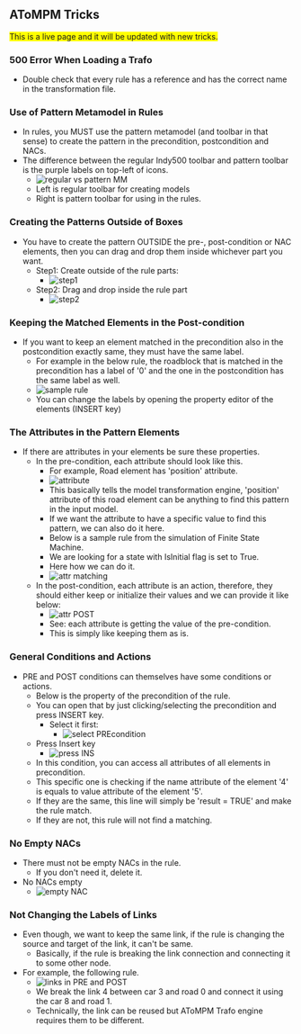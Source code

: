 ## AToMPM Tricks

<span style="background-color: #ffff00;">This is a live page and it will be updated with new tricks.</span>

### 500 Error When Loading a Trafo

*   Double check that every rule has a reference and has the correct name in the transformation file.

### Use of Pattern Metamodel in Rules

*   In rules, you MUST use the pattern metamodel (and toolbar in that sense) to create the pattern in the precondition, postcondition and NACs.
*   The difference between the regular Indy500 toolbar and pattern toolbar is the purple labels on top-left of icons.
    *   ![regular vs pattern MM](images/regular_vs_pattern_MM.png)
    *   Left is regular toolbar for creating models
    *   Right is pattern toolbar for using in the rules.

### Creating the Patterns Outside of Boxes

*   You have to create the pattern OUTSIDE the pre-, post-condition or NAC elements, then you can drag and drop them inside whichever part you want.
    *   Step1: Create outside of the rule parts:
        *   ![step1](images/Step1_-_Create_outside.png)
    *   Step2: Drag and drop inside the rule part
        *   ![step2](images/Step2_-_Drag_and_Drop_inside.png)

### Keeping the Matched Elements in the Post-condition

*   If you want to keep an element matched in the precondition also in the postcondition exactly same, they must have the same label.
    *   For example in the below rule, the roadblock that is matched in the precondition has a label of '0' and the one in the postcondition has the same label as well.
    *   ![sample rule](images/Sample_rule.png)
    *   You can change the labels by opening the property editor of the elements (INSERT key)

### The Attributes in the Pattern Elements

*   If there are attributes in your elements be sure these properties.
    *   In the pre-condition, each attribute should look like this.
        *   For example, Road element has 'position' attribute. 
        *   ![attribute](images/attribute.png)
        *   This basically tells the model transformation engine, 'position' attribute of this road element can be anything to find this pattern in the input model.
        *   If we want the attribute to have a specific value to find this pattern, we can also do it here.
        *   Below is a sample rule from the simulation of Finite State Machine.
        *   We are looking for a state with IsInitial flag is set to True.
        *   Here how we can do it.
        *   ![attr matching](images/attr_matching.png)
    *   In the post-condition, each attribute is an action, therefore, they should either keep or initialize their values and we can provide it like below:
        *   ![attr POST](images/attr_POST.png)
        *   See: each attribute is getting the value of the pre-condition.
        *   This is simply like keeping them as is.

### General Conditions and Actions

*   PRE and POST conditions can themselves have some conditions or actions.
    *   Below is the property of the precondition of the rule.
    *   You can open that by just clicking/selecting the precondition and press INSERT key.
        *   Select it first:
            *   ![select PREcondition](images/select_the_precondition.png)
    *   Press Insert key
        *   ![press INS](images/press_insert_key.png)
    *   In this condition, you can access all attributes of all elements in precondition.
    *   This specific one is checking if the name attribute of the element '4' is equals to value attribute of the element '5'.
    *   If they are the same, this line will simply be 'result = TRUE' and make the rule match.
    *   If they are not, this rule will not find a matching.

### No Empty NACs

*   There must not be empty NACs in the rule.
    *   If you don't need it, delete it.
*   No NACs empty
    *   ![empty NAC](images/empty_NAC.png)

### Not Changing the Labels of Links

*   Even though, we want to keep the same link, if the rule is changing the source and target of the link, it can't be same.
    *   Basically, if the rule is breaking the link connection and connecting it to some other node.
*   For example, the following rule.
    *   ![links in PRE and POST](images/links_in_PRE_and_POST.png)
    *   We break the link 4 between car 3 and road 0 and connect it using the car 8 and road 1.
    *   Technically, the link can be reused but AToMPM Trafo engine requires them to be different.